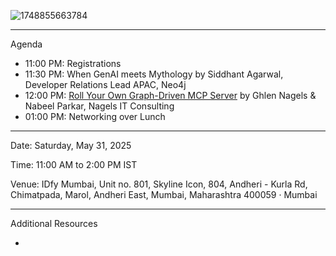 
![1748855663784](https://github.com/user-attachments/assets/65ab9623-8b85-41a9-8e9a-858252175d28)

---
Agenda

- 11:00 PM: Registrations
- 11:30 PM: When GenAI meets Mythology by Siddhant Agarwal, Developer Relations Lead APAC, Neo4j
- 12:00 PM: [Roll Your Own Graph-Driven MCP Server](https://github.com/sidagarwal04/neo4j-apac-meetups/blob/main/graphdb-mumbai/2025/31-May-2025/Graph%20Meetup%20Mumbai%2031%20May%202025%20-%20MCP.pptx.pdf) by Ghlen Nagels & Nabeel Parkar, Nagels IT Consulting
- 01:00 PM: Networking over Lunch

---

Date: Saturday, May 31, 2025

Time: 11:00 AM to 2:00 PM IST

Venue: IDfy Mumbai, Unit no. 801, Skyline Icon, 804, Andheri - Kurla Rd, Chimatpada, Marol, Andheri East, Mumbai, Maharashtra 400059 · Mumbai

---

Additional Resources

- 
